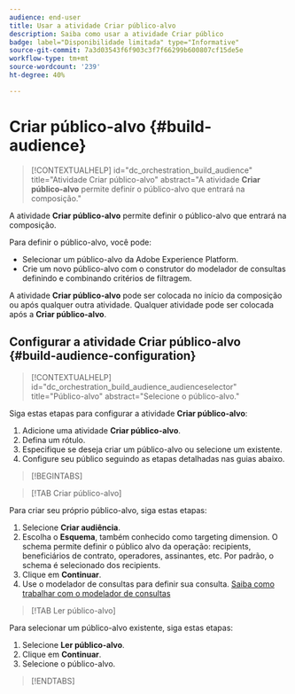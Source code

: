 ```yaml
---
audience: end-user
title: Usar a atividade Criar público-alvo
description: Saiba como usar a atividade Criar público
badge: label="Disponibilidade limitada" type="Informative"
source-git-commit: 7a3d03543f6f903c3f7f66299b600807cf15de5e
workflow-type: tm+mt
source-wordcount: '239'
ht-degree: 40%

---
```



# Criar público-alvo {#build-audience}

>[!CONTEXTUALHELP]
>id="dc_orchestration_build_audience"
>title="Atividade Criar público-alvo"
>abstract="A atividade **Criar público-alvo** permite definir o público-alvo que entrará na composição."

A atividade **Criar público-alvo** permite definir o público-alvo que entrará na composição.

Para definir o público-alvo, você pode:

<!--* Select an existing audience, created as a list in the client console.-->
* Selecionar um público-alvo da Adobe Experience Platform.
* Crie um novo público-alvo com o construtor do modelador de consultas definindo e combinando critérios de filtragem.

A atividade **Criar público-alvo** pode ser colocada no início da composição ou após qualquer outra atividade. Qualquer atividade pode ser colocada após a **Criar público-alvo**.

## Configurar a atividade Criar público-alvo {#build-audience-configuration}

>[!CONTEXTUALHELP]
>id="dc_orchestration_build_audience_audienceselector"
>title="Público-alvo"
>abstract="Selecione o público-alvo."

Siga estas etapas para configurar a atividade **Criar público-alvo**:

1. Adicione uma atividade **Criar público-alvo**.
1. Defina um rótulo.
1. Especifique se deseja criar um público-alvo ou selecione um existente.
1. Configure seu público seguindo as etapas detalhadas nas guias abaixo.

>[!BEGINTABS]

>[!TAB Criar público-alvo]

Para criar seu próprio público-alvo, siga estas etapas:

1. Selecione **Criar audiência**.
1. Escolha o **Esquema**, também conhecido como targeting dimension. O schema permite definir o público alvo da operação: recipients, beneficiários de contrato, operadores, assinantes, etc. Por padrão, o schema é selecionado dos recipients.
1. Clique em **Continuar**.
1. Use o modelador de consultas para definir sua consulta. [Saiba como trabalhar com o modelador de consultas](../../query/query-modeler-overview.md)

>[!TAB Ler público-alvo]

Para selecionar um público-alvo existente, siga estas etapas:

1. Selecione **Ler público-alvo**.
1. Clique em **Continuar**.
1. Selecione o público-alvo.

>[!ENDTABS]

<!--
## Examples{#build-audience-examples}

Here is an example of a workflow with two **Build audience** activities. The first one targets the poker players audience, followed by an email delivery. The second one targets the VIP clients audience, followed by an SMS delivery.

![](../assets/workflow-audience-example.png)
-->
